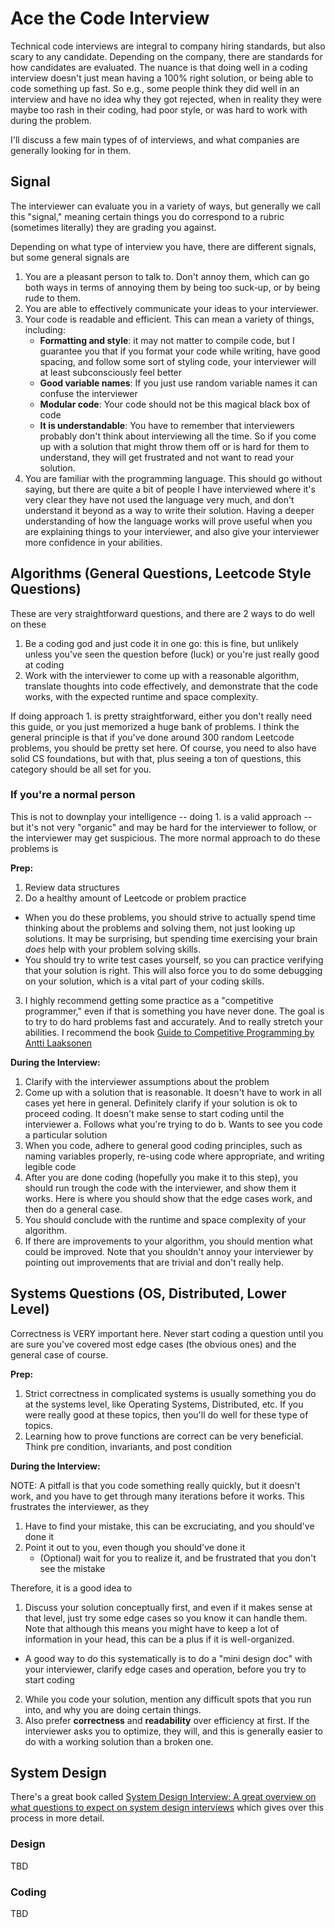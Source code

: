 # Ace the Code Interview

Technical code interviews are integral to company hiring standards, but also
scary to any candidate. Depending on the company, there are standards for how
candidates are evaluated. The nuance is that doing well in a coding interview
doesn't just mean having a 100% right solution, or being able to code something
up fast. So e.g., some people think they did well in an interview and have no
idea why they got rejected, when in reality they were maybe too rash in their
coding, had poor style, or was hard to work with during the problem.

I'll discuss a few main types of of interviews, and what companies are generally
looking for in them.

## Signal

The interviewer can evaluate you in a variety of ways, but generally we call
this "signal," meaning certain things you do correspond to a rubric (sometimes
literally) they are grading you against.

Depending on what type of interview you have, there are different signals, but
some general signals are

1. You are a pleasant person to talk to. Don't annoy them, which can go both ways in terms of annoying them by being too suck-up, or by being rude to them.
2. You are able to effectively communicate your ideas to your interviewer.
3. Your code is readable and efficient. This can mean a variety of things, including:
    - **Formatting and style**: it may not matter to compile code, but I guarantee you that if you format your code while writing, have good spacing, and follow some sort of styling code, your interviewer will at least subconsciously feel better
    - **Good variable names**: If you just use random variable names it can confuse the interviewer
    - **Modular code**: Your code should not be this magical black box of code
    - **It is understandable**: You have to remember that interviewers probably don't think about interviewing all the time. So if you come up with a solution that might throw them off or is hard for them to understand, they will get frustrated and not want to read your solution.
4. You are familiar with the programming language. This should go without saying, but there are quite a bit of people I have interviewed where it's very clear they have not used the language very much, and don't understand it beyond as a way to write their solution. Having a deeper understanding of how the language works will prove useful when you are explaining things to your interviewer, and also give your interviewer more confidence in your abilities.

## Algorithms (General Questions, Leetcode Style Questions)

These are very straightforward questions, and there are 2 ways to do well on these

1. Be a coding god and just code it in one go: this is fine, but unlikely unless you've seen the question before (luck) or you're just really good at coding
2. Work with the interviewer to come up with a reasonable algorithm, translate thoughts into code effectively, and demonstrate that the code works, with the expected runtime and space complexity.

If doing approach 1. is pretty straightforward, either you don't really need this guide, or you just memorized a huge bank of problems. I think the general principle is that if you've done around 300 random Leetcode problems, you should be pretty set here. Of course, you need to also have solid CS foundations, but with that, plus seeing a ton of questions, this category should be all set for you.

### If you're a normal person

This is not to downplay your intelligence -- doing 1. is a valid approach -- but it's not very "organic" and may be hard for the interviewer to follow, or the interviewer may get suspicious.
The more normal approach to do these problems is

**Prep:**

1. Review data structures
2. Do a healthy amount of Leetcode or problem practice
  - When you do these problems, you should strive to actually spend time thinking about the problems and solving them, not just looking up solutions. It may be surprising, but spending time exercising your brain _does_ help with your problem solving skills.
  - You should try to write test cases yourself, so you can practice verifying that your solution is right. This will also force you to do some debugging on your solution, which is a vital part of your coding skills.
3. I highly recommend getting some practice as a "competitive programmer," even if that is something you have never done. The goal is to try to do hard problems fast and accurately. And to really stretch your abilities. I recommend the book [Guide to Competitive Programming by Antti Laaksonen](https://a.co/d/3WqhVnx)

**During the Interview:**

1. Clarify with the interviewer assumptions about the problem
2. Come up with a solution that is reasonable. It doesn't have to work in all cases yet here in general. Definitely clarify if your solution is ok to proceed coding. It doesn't make sense to start coding until the interviewer
  a. Follows what you're trying to do
  b. Wants to see you code a particular solution
3. When you code, adhere to general good coding principles, such as naming variables properly, re-using code where appropriate, and writing legible code
4. After you are done coding (hopefully you make it to this step), you should run trough the code with the interviewer, and show them it works. Here is where you should show that the edge cases work, and then do a general case.
5. You should conclude with the runtime and space complexity of your algorithm.
6. If there are improvements to your algorithm, you should mention what could be improved. Note that you shouldn't annoy your interviewer by pointing out improvements that are trivial and don't really help.

## Systems Questions (OS, Distributed, Lower Level)

Correctness is VERY important here. Never start coding a question until you are sure you've covered most edge cases (the obvious ones) and the general case of course.

**Prep:**

1. Strict correctness in complicated systems is usually something you do at the systems level, like Operating Systems, Distributed, etc. If you were really good at these topics, then you'll do well for these type of topics.
2. Learning how to prove functions are correct can be very beneficial. Think pre condition, invariants, and post condition

**During the Interview:**

NOTE: A pitfall is that you code something really quickly, but it doesn't work, and you have to get through many iterations before it works. This frustrates the interviewer, as they
1. Have to find your mistake, this can be excruciating, and you should've done it
2. Point it out to you, even though you should've done it
   - (Optional) wait for you to realize it, and be frustrated that you don't see the mistake

Therefore, it is a good idea to
1. Discuss your solution conceptually first, and even if it makes sense at that level, just try some edge cases so you know it can handle them. Note that although this means you might have to keep a lot of information in your head, this can be a plus if it is well-organized.
  - A good way to do this systematically is to do a "mini design doc" with your interviewer, clarify edge cases and operation, before you try to start coding
2. While you code your solution, mention any difficult spots that you run into, and why you are doing certain things.
3. Also prefer **correctness** and **readability** over efficiency at first. If the interviewer asks you to optimize, they will, and this is generally easier to do with a working solution than a broken one.

## System Design

There's a great book called [System Design Interview: A great overview on what questions to expect on system design interviews](https://amzn.to/3jpApQd) which gives over this process in more detail.

### Design

TBD

### Coding

TBD
